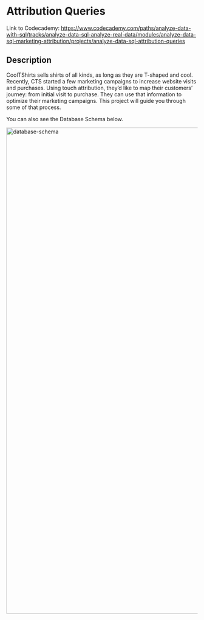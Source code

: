 # Attribution Queries

Link to Codecademy: https://www.codecademy.com/paths/analyze-data-with-sql/tracks/analyze-data-sql-analyze-real-data/modules/analyze-data-sql-marketing-attribution/projects/analyze-data-sql-attribution-queries

## Description

CoolTShirts sells shirts of all kinds, as long as they are T-shaped and cool. Recently, CTS started a few marketing campaigns to increase website visits and purchases. Using touch attribution, they’d like to map their customers’ journey: from initial visit to purchase. They can use that information to optimize their marketing campaigns. This project will guide you through some of that process.

You can also see the Database Schema below. 

<img width="1277" alt="database-schema" src="https://github.com/user-attachments/assets/f9a7fed9-0426-4a6e-b874-a28c0a1cca9d" />
